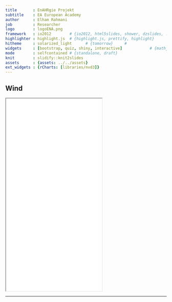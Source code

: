 ```yaml
---
title       : EnAHRgie Projekt
subtitle    : EA European Academy
author      : Elham Rahmani
job         : Researcher
logo        : logoENA.png
framework   : io2012        # {io2012, html5slides, shower, dzslides, ...}
highlighter : highlight.js  # {highlight.js, prettify, highlight}
hitheme     : solarized_light      # {tomorrow}     # 
widgets     : [bootstrap, quiz, shiny, interactive]            # {mathjax, quiz, bootstrap}
mode        : selfcontained # {standalone, draft}
knit        : slidify::knit2slides
assets      : {assets: ../../assets}
ext_widgets : {rCharts: [libraries/nvd3]}
--- 
```


## Wind

<iframe src = 'file:///H:/RShiny/EnAHRgie/ENA_Slidify/AnsiedlungWindenergie.html' height='600px'></iframe>

 
---




